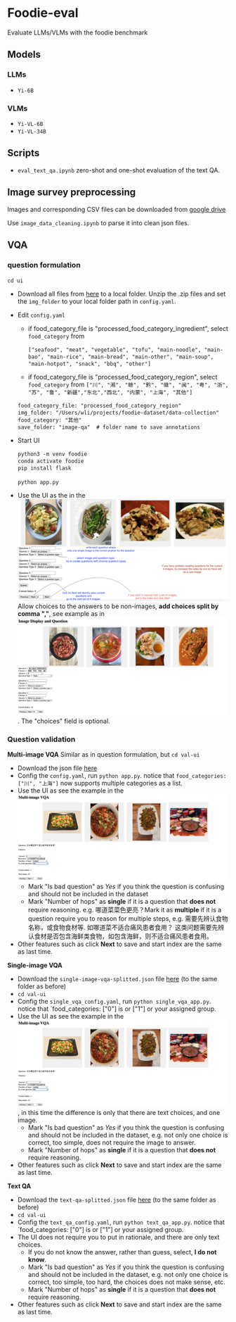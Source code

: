 # Foodie-eval

Evaluate LLMs/VLMs with the foodie benchmark


## Models
### LLMs
- `Yi-6B` 

### VLMs
- `Yi-VL-6B`
- `Yi-VL-34B`

## Scripts
- `eval_text_qa.ipynb`  zero-shot and one-shot evaluation of the text QA.


## Image survey preprocessing
Images and corresponding CSV files can be downloaded from [google drive](https://drive.google.com/drive/folders/1haSXSPMfdYBpkg4wspC0qkxZd16llbDD?usp=sharing)

Use `image_data_cleaning.ipynb` to parse it into clean json files.

## VQA 
### question formulation
`cd ui` 

- Download all files from [here](https://drive.google.com/drive/folders/1WFHN8oznqwAdeGXMGlxJbdCbi1l-zL0R?usp=sharing) to a local folder. Unzip the .zip files and set the `img_folder` to your local folder path in `config.yaml`.
      

- Edit `config.yaml` 
    - if food_category_file is "processed_food_category_ingredient", select `food_category` from
        ```
        ["seafood", "meat", "vegetable", "tofu", "main-noodle", "main-bao", "main-rice", "main-bread", "main-other", "main-soup", "main-hotpot", "snack", "bbq", "other"]
        ```

    - if food_category_file is "processed_food_category_region", select `food_category` from 
        ```["川", "湘", "赣", "黔", "徽", "闽", "粤", "浙", "苏", "鲁", "新疆","东北","西北", "内蒙", "上海", "其他"]```

    ```
    food_category_file: "processed_food_category_region" 
    img_folder: "/Users/wli/projects/foodie-dataset/data-collection"
    food_category: "其他" 
    save_folder: "image-qa"  # folder name to save annotations
    ```

- Start UI
    ```
    python3 -m venv foodie
    conda activate foodie
    pip install flask

    python app.py
    ```
- Use the UI as the in the ![annotaion-guide](ui/annotation-guide.png)
Allow choices to the answers to be non-images, **add choices split by comma ","**, see example as in ![following](ui/annotation-guide-choices.png). The "choices" field is optional.


### Question validation
**Multi-image VQA**
Similar as in question formulation, but `cd val-ui`
- Download the json file [here](https://drive.google.com/file/d/1AjgJ-L2fwIS5D0ZTMTMYd9UsPo99RSHZ/view?usp=drive_link)
- Config the `config.yaml`, run `python app.py`. 
notice that `food_categories: ["川", "上海"]` now supports multiple categories as a list.
- Use the UI as see the example in the ![val-annotaion-guide](val-ui/val-annotation-guide.png)
    - Mark "Is bad question" as *Yes* if you think the question is confusing and should not be included in the dataset
    - Mark "Number of hops" as **single** if it is a question that **does not** require reasoning. e.g. 哪道菜菜色更亮？Mark it as **multiple** if it is a question require you to reason for multiple steps, e.g. 需要先辨认食物名称，或食物食材等. 如哪道菜不适合痛风患者食用？ 这类问题需要先辨认食材是否包含海鲜类食物，如包含海鲜，则不适合痛风患者食用。
- Other features such as click **Next** to save and start index are the same as last time.


**Single-image VQA**

- Download the `single-image-vqa-splitted.json` file [here](https://drive.google.com/file/d/1niyTD0bi1eEcZZE4nm612asAZU0lLn2u/view?usp=drive_link) (to the same folder as before)
- `cd val-ui`
- Config the `single_vqa_config.yaml`, run `python single_vqa_app.py`. 
notice that `food_categories: ["0"] is or ["1"] or your assigned group.
- Use the UI as see the example in the ![val-annotaion-guide](val-ui/val-annotation-guide.png), in this time the difference is only that there are text choices, and one image.
    - Mark "Is bad question" as *Yes* if you think the question is confusing and should not be included in the dataset, e.g. not only one choice is correct, too simple, does not require the image to answer.
    - Mark "Number of hops" as **single** if it is a question that **does not** require reasoning. 
- Other features such as click **Next** to save and start index are the same as last time.

**Text QA**
- Download the `text-qa-splitted.json` file [here](https://drive.google.com/file/d/1Xma0JBawYBaBDYc1ALI1SHcoRg6poHwO/view?usp=drive_link) (to the same folder as before)
- `cd val-ui`
- Config the `text_qa_config.yaml`, run `python text_qa_app.py`. 
notice that `food_categories: ["0"] is or ["1"] or your assigned group.
- The UI does not require you to put in rationale, and there are only text choices.
    - If you do not know the answer, rather than guess, select, **I do not know**.
    - Mark "Is bad question" as *Yes* if you think the question is confusing and should not be included in the dataset, e.g. not only one choice is correct, too simple, too hard, the choices does not make sense, etc.
    - Mark "Number of hops" as **single** if it is a question that **does not** require reasoning. 
- Other features such as click **Next** to save and start index are the same as last time.
